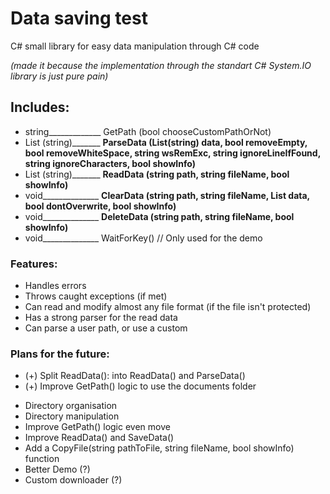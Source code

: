 # Data saving test
C# small library for easy data manipulation through C# code

_(made it because the implementation through the standart C#  System.IO library is just pure pain)_

## Includes:
- string_____________        GetPath    (bool chooseCustomPathOrNot)
- List (string)_______     **ParseData  (List(string) data, bool removeEmpty, bool removeWhiteSpace, string wsRemExc, string ignoreLineIfFound, string ignoreCharacters, bool showInfo)**
- List (string)_______     **ReadData   (string path, string fileName, bool showInfo)**
- void______________       **ClearData  (string path, string fileName, List<string> data, bool dontOverwrite, bool showInfo)**
- void______________       **DeleteData (string path, string fileName, bool showInfo)**
- void______________         WaitForKey()  //  Only used for the demo

### Features:
+ Handles errors
+ Throws caught exceptions (if met)
+ Can read and modify almost any file format (if the file isn't protected)
+ Has a strong parser for the read data
+ Can parse a user path, or use a custom

### Plans for the future:
+ (+) Split ReadData(): into ReadData() and ParseData()
+ (+) Improve GetPath() logic to use the documents folder
- Directory organisation
- Directory manipulation
- Improve GetPath() logic even move
- Improve ReadData() and SaveData()
- Add a CopyFile(string pathToFile, string fileName, bool showInfo) function
- Better Demo (?)
- Custom downloader (?)
